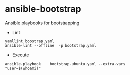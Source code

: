 # ansible-bootstrap
 Ansible playbooks for bootstrapping


- Lint
```
yamllint boostrap.yaml
ansible-lint --offline  -p bootstrap.yaml
```

- Execute
```
ansible-playbook    bootstrap-ubuntu.yaml --extra-vars "user=$(whoami)"
```

